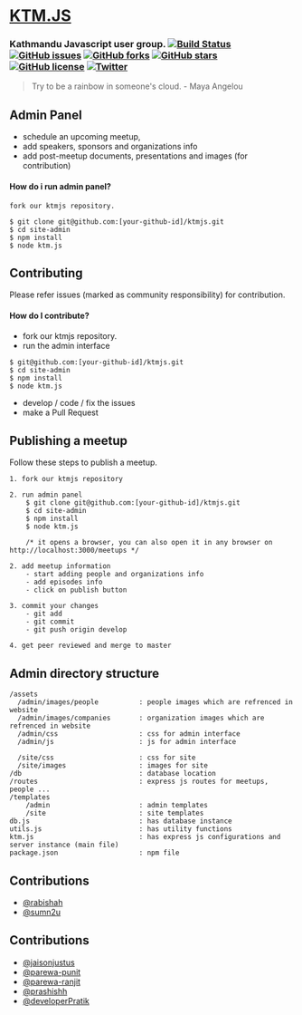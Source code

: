 # [KTM.JS](http://developers-nepal.github.io/ktmjs)
### Kathmandu Javascript user group. [![Build Status](https://travis-ci.org/developers-nepal/ktmjs.svg?branch=master)](https://travis-ci.org/developers-nepal/ktmjs) [![GitHub issues](https://img.shields.io/github/issues/developers-nepal/ktmjs.svg)](https://github.com/developers-nepal/ktmjs/issues) [![GitHub forks](https://img.shields.io/github/forks/developers-nepal/ktmjs.svg)](https://github.com/developers-nepal/ktmjs/network) [![GitHub stars](https://img.shields.io/github/stars/developers-nepal/ktmjs.svg)](https://github.com/developers-nepal/ktmjs/stargazers) [![GitHub license](https://img.shields.io/github/license/developers-nepal/ktmjs.svg)](https://github.com/developers-nepal/ktmjs/blob/develop/LICENSE) [![Twitter](https://img.shields.io/twitter/url/https/github.com/developers-nepal/ktmjs.svg?style=social)](https://twitter.com/intent/tweet?text=Wow:&url=https%3A%2F%2Fgithub.com%2Fdevelopers-nepal%2Fktmjs)

>Try to be a rainbow in someone's cloud. - Maya Angelou


## Admin Panel
- schedule an upcoming meetup,
- add speakers, sponsors and organizations info
- add post-meetup documents, presentations and images (for contribution)

#### How do i run admin panel?
```
fork our ktmjs repository.

$ git clone git@github.com:[your-github-id]/ktmjs.git
$ cd site-admin
$ npm install
$ node ktm.js
```


## Contributing
Please refer issues (marked as community responsibility) for contribution.
#### How do I contribute?

- fork our ktmjs repository.
- run the admin interface
```
$ git@github.com:[your-github-id]/ktmjs.git
$ cd site-admin
$ npm install
$ node ktm.js
```
- develop / code / fix the issues
- make a Pull Request

## Publishing a meetup
Follow these steps to publish a meetup.

```
1. fork our ktmjs repository

2. run admin panel
	$ git clone git@github.com:[your-github-id]/ktmjs.git
	$ cd site-admin
	$ npm install
	$ node ktm.js

	/* it opens a browser, you can also open it in any browser on http://localhost:3000/meetups */

2. add meetup information
	- start adding people and organizations info
	- add episodes info
	- click on publish button

3. commit your changes
	- git add  
	- git commit
	- git push origin develop

4. get peer reviewed and merge to master

```

## Admin directory structure
```
/assets
  /admin/images/people 			: people images which are refrenced in website
  /admin/images/companies 		: organization images which are refrenced in website
  /admin/css					: css for admin interface
  /admin/js						: js for admin interface

  /site/css						: css for site
  /site/images					: images for site
/db 							: database location
/routes 						: express js routes for meetups, people ...
/templates
	/admin 						: admin templates
	/site 						: site templates
db.js 							: has database instance
utils.js 						: has utility functions
ktm.js 							: has express js configurations and server instance (main file)
package.json 					: npm file
```
## Contributions
- [@rabishah](https://github.com/rabishah)
- [@sumn2u](https://github.com/sumn2u)

## Contributions
- [@jaisonjustus](https://github.com/jaisonjustus)
- [@parewa-punit](https://github.com/parewa-punit)
- [@parewa-ranjit](https://github.com/parewa-ranjit)
- [@prashishh](https://github.com/prashishh)
- [@developerPratik](https://github.com/developerPratik )
